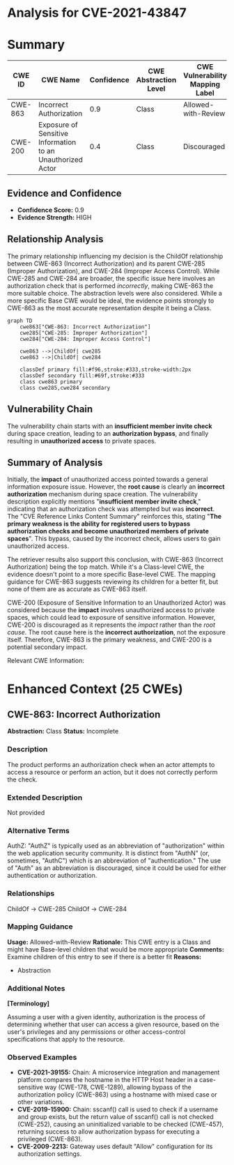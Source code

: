 # Analysis for CVE-2021-43847

# Summary
| CWE ID | CWE Name | Confidence | CWE Abstraction Level | CWE Vulnerability Mapping Label | CWE-Vulnerability Mapping Notes |
|---|---|---|---|---|---|
| CWE-863 | Incorrect Authorization | 0.9 | Class | Allowed-with-Review | Primary CWE |
| CWE-200 | Exposure of Sensitive Information to an Unauthorized Actor | 0.4 | Class | Discouraged | Secondary Candidate |

## Evidence and Confidence

*   **Confidence Score:** 0.9
*   **Evidence Strength:** HIGH

## Relationship Analysis
The primary relationship influencing my decision is the ChildOf relationship between CWE-863 (Incorrect Authorization) and its parent CWE-285 (Improper Authorization), and CWE-284 (Improper Access Control). While CWE-285 and CWE-284 are broader, the specific issue here involves an authorization check that is performed *incorrectly*, making CWE-863 the more suitable choice. The abstraction levels were also considered. While a more specific Base CWE would be ideal, the evidence points strongly to CWE-863 as the most accurate representation despite it being a Class.

```mermaid
graph TD
    cwe863["CWE-863: Incorrect Authorization"]
    cwe285["CWE-285: Improper Authorization"]
    cwe284["CWE-284: Improper Access Control"]

    cwe863 -->|ChildOf| cwe285
    cwe863 -->|ChildOf| cwe284

    classDef primary fill:#f96,stroke:#333,stroke-width:2px
    classDef secondary fill:#69f,stroke:#333
    class cwe863 primary
    class cwe285,cwe284 secondary
```

## Vulnerability Chain
The vulnerability chain starts with an **insufficient member invite check** during space creation, leading to an **authorization bypass**, and finally resulting in **unauthorized access** to private spaces.

## Summary of Analysis
Initially, the **impact** of unauthorized access pointed towards a general information exposure issue. However, the **root cause** is clearly an **incorrect authorization** mechanism during space creation. The vulnerability description explicitly mentions "**insufficient member invite check**," indicating that an authorization check was attempted but was **incorrect**. The "CVE Reference Links Content Summary" reinforces this, stating "**The primary weakness is the ability for registered users to bypass authorization checks and become unauthorized members of private spaces**". This bypass, caused by the incorrect check, allows users to gain unauthorized access.

The retriever results also support this conclusion, with CWE-863 (Incorrect Authorization) being the top match. While it's a Class-level CWE, the evidence doesn't point to a more specific Base-level CWE. The mapping guidance for CWE-863 suggests reviewing its children for a better fit, but none of them are as accurate as CWE-863 itself.

CWE-200 (Exposure of Sensitive Information to an Unauthorized Actor) was considered because the **impact** involves unauthorized access to private spaces, which could lead to exposure of sensitive information. However, CWE-200 is discouraged as it represents the *impact* rather than the *root cause*. The root cause here is the **incorrect authorization**, not the exposure itself. Therefore, CWE-863 is the primary weakness, and CWE-200 is a potential secondary impact.

Relevant CWE Information:

# Enhanced Context (25 CWEs)

## CWE-863: Incorrect Authorization
**Abstraction:** Class
**Status:** Incomplete

### Description
The product performs an authorization check when an actor attempts to access a resource or perform an action, but it does not correctly perform the check.

### Extended Description
Not provided

### Alternative Terms
AuthZ: "AuthZ" is typically used as an abbreviation of "authorization" within the web application security community. It is distinct from "AuthN" (or, sometimes, "AuthC") which is an abbreviation of "authentication." The use of "Auth" as an abbreviation is discouraged, since it could be used for either authentication or authorization.

### Relationships
ChildOf -> CWE-285
ChildOf -> CWE-284

### Mapping Guidance
**Usage:** Allowed-with-Review
**Rationale:** This CWE entry is a Class and might have Base-level children that would be more appropriate
**Comments:** Examine children of this entry to see if there is a better fit
**Reasons:**
- Abstraction

### Additional Notes
**[Terminology]**

Assuming a user with a given identity, authorization is the process of determining whether that user can access a given resource, based on the user's privileges and any permissions or other access-control specifications that apply to the resource.

### Observed Examples
- **CVE-2021-39155:** Chain: A microservice integration and management platform compares the hostname in the HTTP Host header in a case-sensitive way (CWE-178, CWE-1289), allowing bypass of the authorization policy (CWE-863) using a hostname with mixed case or other variations.
- **CVE-2019-15900:** Chain: sscanf() call is used to check if a username and group exists, but the return value of sscanf() call is not checked (CWE-252), causing an uninitialized variable to be checked (CWE-457), returning success to allow authorization bypass for executing a privileged (CWE-863).
- **CVE-2009-2213:** Gateway uses default "Allow" configuration for its authorization settings.